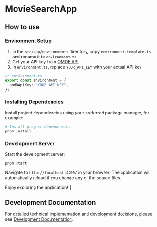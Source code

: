 # MovieSearchApp

## How to use

### Environment Setup

1. In the `src/app/environments` directory, copy `environment.template.ts` and rename it to `environment.ts`
2. Get your API key from [OMDB API](http://www.omdbapi.com/apikey.aspx)
3. In `environment.ts`, replace `YOUR_API_KEY` with your actual API key

```typescript
// environment.ts
export const environment = {
  omdbApiKey: "YOUR_API_KEY",
};
```

### Installing Dependencies

Install project dependencies using your preferred package manager, for example:

```bash
# Install project dependencies
pnpm install
```

### Development Server

Start the development server:

```bash
pnpm start
```

Navigate to `http://localhost:4200/` in your browser. The application will automatically reload if you change any of the source files.

Enjoy exploring the application! 🚀

## Development Documentation

For detailed technical implementation and development decisions, please see [Development Documentation](./dev-doc.md).
